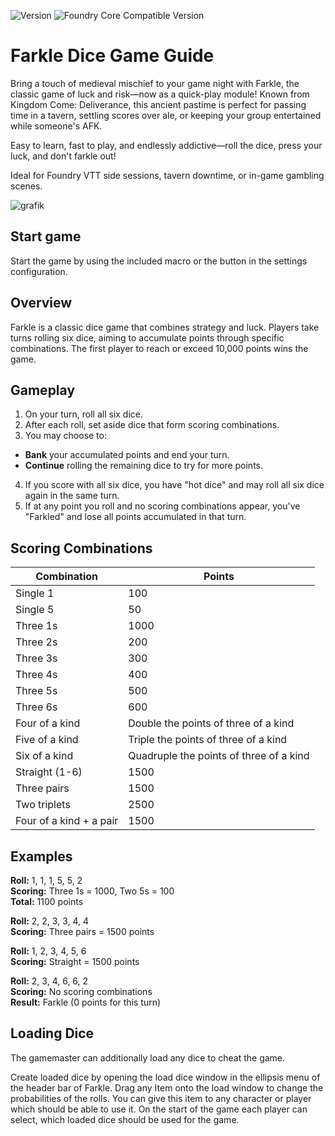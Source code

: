 ![Version](https://img.shields.io/github/v/tag/Cibola8/farkledice?label=Version&style=flat-square&color=2577a1) ![Foundry Core Compatible Version](https://img.shields.io/badge/dynamic/json.svg?url=https%3A%2F%2Fraw.githubusercontent.com%2FCibola8%farkledice%2master%2Fmodule.json&label=Foundry%20Core%20Compatible%20Version&query=$.compatibility.verified&style=flat-square&color=ff6400)



# Farkle Dice Game Guide

Bring a touch of medieval mischief to your game night with Farkle, the classic game of luck and risk—now as a quick-play module! Known from Kingdom Come: Deliverance, this ancient pastime is perfect for passing time in a tavern, settling scores over ale, or keeping your group entertained while someone's AFK.

Easy to learn, fast to play, and endlessly addictive—roll the dice, press your luck, and don't farkle out!

Ideal for Foundry VTT side sessions, tavern downtime, or in-game gambling scenes.

![grafik](https://github.com/user-attachments/assets/79565a7c-4a2a-47e8-adc3-a91a7944504e)


## Start game

Start the game by using the included macro or the button in the settings configuration.

## Overview

Farkle is a classic dice game that combines strategy and luck. Players take turns rolling six dice, aiming to accumulate points through specific combinations. The first player to reach or exceed 10,000 points wins the game.

## Gameplay

1. On your turn, roll all six dice.
2. After each roll, set aside dice that form scoring combinations.
3. You may choose to:
  - **Bank** your accumulated points and end your turn.
  - **Continue** rolling the remaining dice to try for more points.
4. If you score with all six dice, you have "hot dice" and may roll all six dice again in the same turn.
5. If at any point you roll and no scoring combinations appear, you've "Farkled" and lose all points accumulated in that turn.

## Scoring Combinations

| Combination | Points |
|-------------|--------|
| Single 1 | 100 |
| Single 5 | 50 |
| Three 1s | 1000 |
| Three 2s | 200 |
| Three 3s | 300 |
| Three 4s | 400 |
| Three 5s | 500 |
| Three 6s | 600 |
| Four of a kind | Double the points of three of a kind |
| Five of a kind | Triple the points of three of a kind |
| Six of a kind | Quadruple the points of three of a kind |
| Straight (1-6) | 1500 |
| Three pairs | 1500 |
| Two triplets | 2500 |
| Four of a kind + a pair | 1500 |

## Examples

**Roll:** 1, 1, 1, 5, 5, 2  
**Scoring:** Three 1s = 1000, Two 5s = 100  
**Total:** 1100 points

**Roll:** 2, 2, 3, 3, 4, 4  
**Scoring:** Three pairs = 1500 points

**Roll:** 1, 2, 3, 4, 5, 6  
**Scoring:** Straight = 1500 points

**Roll:** 2, 3, 4, 6, 6, 2  
**Scoring:** No scoring combinations  
**Result:** Farkle (0 points for this turn)

## Loading Dice

The gamemaster can additionally load any dice to cheat the game. 

Create loaded dice by opening the load dice window in the ellipsis menu of the header bar of Farkle.
Drag any Item onto the load window to change the probabilities of the rolls.
You can give this item to any character or player which should be able to use it. On the start of the game each player can select, which loaded dice should be used for the game.
